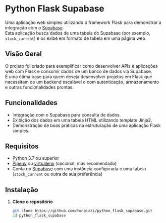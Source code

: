# Python Flask Supabase

Uma aplicação web simples utilizando o framework Flask para demonstrar a integração com o [Supabase](https://supabase.com/).  
Esta aplicação busca dados de uma tabela do Supabase (por exemplo, `stock_current`) e os exibe em formato de tabela em uma página web.

## Visão Geral

O projeto foi criado para exemplificar como desenvolver APIs e aplicações web com Flask e consumir dados de um banco de dados via Supabase.  
É uma ótima base para quem deseja desenvolver projetos em Flask que necessitam de um backend escalável e com autenticação, armazenamento e outras funcionalidades prontas.

## Funcionalidades

- Integração com o Supabase para consulta de dados.
- Exibição dos dados em uma tabela HTML utilizando template Jinja2.
- Demonstração de boas práticas na estruturação de uma aplicação Flask simples.

## Requisitos

- Python 3.7 ou superior
- [Pipenv](https://pipenv.pypa.io/) ou [virtualenv](https://virtualenv.pypa.io/) (opcional, mas recomendado)
- Conta no [Supabase](https://supabase.com/) com uma instância configurada e uma tabela (`stock_current` ou outra de sua preferência)

## Instalação

1. **Clone o repositório**

   ```bash
   git clone https://github.com/tonpizzi/python_flask_supabase.git
   cd python_flask_supabase
